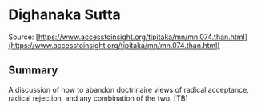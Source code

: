 # Dighanaka Sutta

Source: [https://www.accesstoinsight.org/tipitaka/mn/mn.074.than.html](https://www.accesstoinsight.org/tipitaka/mn/mn.074.than.html)

## Summary
A discussion of how to abandon doctrinaire views of radical acceptance, radical rejection, and any combination of the two. [TB]